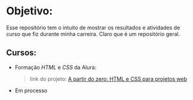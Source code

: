 # Objetivo:

Esse repositório tem o intuito de mostrar os resultados e atividades de curso que fiz durante minha carreira. Claro que é um repositório geral.

## Cursos:

- Formação *HTML* e *CSS* da Alura:
    > link do projeto: [A partir do zero: HTML e CSS para projetos web](formacao-htmlcss-alura/)
- Em processo

